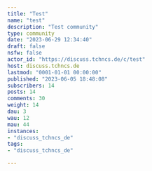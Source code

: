 ```yaml
---
title: "Test" 
name: "test"
description: "Test community"
type: community
date: "2023-06-29 12:34:40"
draft: false
nsfw: false
actor_id: "https://discuss.tchncs.de/c/test"
host: discuss.tchncs.de
lastmod: "0001-01-01 00:00:00"
published: "2023-06-05 18:48:08"
subscribers: 14
posts: 14
comments: 30
weight: 14
dau: 3
wau: 12
mau: 44
instances:
- "discuss_tchncs_de"
tags: 
- "discuss_tchncs_de"

---
```

